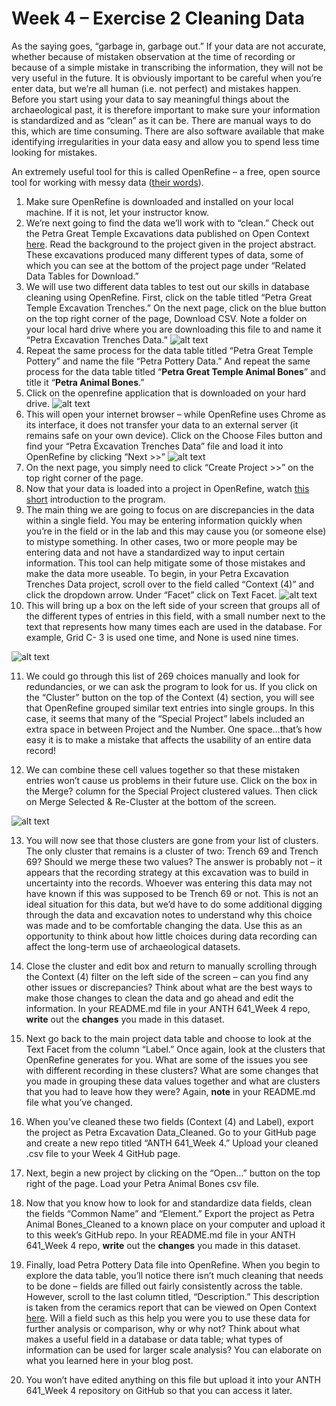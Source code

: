 # Week 4 – Exercise 2 Cleaning Data

As the saying goes, “garbage in, garbage out.” If your data are not accurate, whether because of mistaken observation at the time of recording or because of a simple mistake in transcribing the information, they will not be very useful in the future. It is obviously important to be careful when you’re enter data, but we’re all human (i.e. not perfect) and mistakes happen. Before you start using your data to say meaningful things about the archaeological past, it is therefore important to make sure your information is standardized and as “clean” as it can be. There are manual ways to do this, which are time consuming. There are also software available that make identifying irregularities in your data easy and allow you to spend less time looking for mistakes. 

An extremely useful tool for this is called OpenRefine – a free, open source tool for working with messy data ([their words](http://openrefine.org/)).  
1.	Make sure OpenRefine is downloaded and installed on your local machine. If it is not, let your instructor know. 
2.	We’re next going to find the data we’ll work with to “clean.” Check out the Petra Great Temple Excavations data published on Open Context [here](https://opencontext.org/projects/A5DDBEA2-B3C8-43F9-8151-33343CBDC857). Read the background to the project given in the project abstract. These excavations produced many different types of data, some of which you can see at the bottom of the project page under “Related Data Tables for Download.” 
3.	We will use two different data tables to test out our skills in database cleaning using OpenRefine. First, click on the table titled “Petra Great Temple Excavation Trenches.” On the next page, click on the blue button on the top right corner of the page, Download CSV. Note a folder on your local hard drive where you are downloading this file to and name it “Petra Excavation Trenches Data.”
![alt text](https://github.com/kgarstki/ANTH-641_Week-4/blob/master/Images/Image1.png)
4.	Repeat the same process for the data table titled “Petra Great Temple Pottery” and name the file “Petra Pottery Data.” And repeat the same process for the data table titled “__Petra Great Temple Animal Bones__” and title it “__Petra Animal Bones__.”
5.	Click on the openrefine application that is downloaded on your hard drive. 
![alt text](https://github.com/kgarstki/ANTH-641_Week-4/blob/master/Images/Image2.png)
6.	This will open your internet browser – while OpenRefine uses Chrome as its interface, it does not transfer your data to an external server (it remains safe on your own device). Click on the Choose Files button and find your “Petra Excavation Trenches Data” file and load it into OpenRefine by clicking “Next >>”
![alt text](https://github.com/kgarstki/ANTH-641_Week-4/blob/master/Images/Image3.png)
7.	On the next page, you simply need to click “Create Project >>” on the top right corner of the page. 
8.	Now that your data is loaded into a project in OpenRefine, watch [this short](https://www.youtube.com/watch?v=B70J_H_zAWM) introduction to the program. 
9.	The main thing we are going to focus on are discrepancies in the data within a single field. You may be entering information quickly when you’re in the field or in the lab and this may cause you (or someone else) to mistype something. In other cases, two or more people may be entering data and not have a standardized way to input certain information. This tool can help mitigate some of those mistakes and make the data more useable. To begin, in your Petra Excavation Trenches Data project, scroll over to the field called “Context (4)” and click the dropdown arrow. Under “Facet” click on Text Facet. 
![alt text](https://github.com/kgarstki/ANTH-641_Week-4/blob/master/Images/Image4.png)
10.	This will bring up a box on the left side of your screen that groups all of the different types of entries in this field, with a small number next to the text that represents how many times each are used in the database. For example, Grid C- 3 is used one time, and None is used nine times. 

![alt text](https://github.com/kgarstki/ANTH-641_Week-4/blob/master/Images/Image5.png)

11.	We could go through this list of 269 choices manually and look for redundancies, or we can ask the program to look for us. If you click on the “Cluster” button on the top of the Context (4) section, you will see that OpenRefine grouped similar text entries into single groups. In this case, it seems that many of the “Special Project” labels included an extra space in between Project and the Number. One space…that’s how easy it is to make a mistake that affects the usability of an entire data record!

12.	We can combine these cell values together so that these mistaken entries won’t cause us problems in their future use. Click on the box in the Merge? column for the Special Project clustered values. Then click on Merge Selected & Re-Cluster at the bottom of the screen. 

![alt text](https://github.com/kgarstki/ANTH-641_Week-4/blob/master/Images/Image6.png)

13.	You will now see that those clusters are gone from your list of clusters. The only cluster that remains is a cluster of two: Trench 69 and Trench 69? Should we merge these two values? The answer is probably not – it appears that the recording strategy at this excavation was to build in uncertainty into the records. Whoever was entering this data may not have known if this was supposed to be Trench 69 or not. This is not an ideal situation for this data, but we’d have to do some additional digging through the data and excavation notes to understand why this choice was made and to be comfortable changing the data. Use this as an opportunity to think about how little choices during data recording can affect the long-term use of archaeological datasets. 

14.	Close the cluster and edit box and return to manually scrolling through the Context (4) filter on the left side of the screen – can you find any other issues or discrepancies? Think about what are the best ways to make those changes to clean the data and go ahead and edit the information. In your README.md file in your ANTH 641_Week 4 repo, __write__ out the __changes__ you made in this dataset. 

15.	Next go back to the main project data table and choose to look at the Text Facet from the column “Label.” Once again, look at the clusters that OpenRefine generates for you. What are some of the issues you see with different recording in these clusters? What are some changes that you made in grouping these data values together and what are clusters that you had to leave how they were? Again, __note__ in your README.md file what you’ve changed. 

16.	When you’ve cleaned these two fields (Context (4) and Label), export the project as Petra Excavation Data_Cleaned. Go to your GitHub page and create a new repo titled “ANTH 641_Week 4.” Upload your cleaned .csv file to your Week 4 GitHub page.

17.	Next, begin a new project by clicking on the “Open…” button on the top right of the page. Load your Petra Animal Bones csv file. 

18.	Now that you know how to look for and standardize data fields, clean the fields “Common Name” and “Element.” Export the project as Petra Animal Bones_Cleaned to a known place on your computer and upload it to this week’s GitHub repo. In your README.md file in your ANTH 641_Week 4 repo, __write__ out the __changes__ you made in this dataset.

19.	Finally, load Petra Pottery Data file into OpenRefine. When you begin to explore the data table, you’ll notice there isn’t much cleaning that needs to be done – fields are filled out fairly consistently across the table. However, scroll to the last column titled, “Description.” This description is taken from the ceramics report that can be viewed on Open Context [here](https://opencontext.org/media/83CA6A5A-3FDF-4F71-7C01-7CF023D1EA27). Will a field such as this help you were you to use these data for further analysis or comparison, why or why not? Think about what makes a useful field in a database or data table; what types of information can be used for larger scale analysis? You can elaborate on what you learned here in your blog post. 

20.	You won’t have edited anything on this file but upload it into your ANTH 641_Week 4 repository on GitHub so that you can access it later. 

